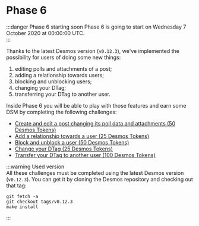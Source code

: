 # Phase 6
:::danger Phase 6 starting soon
Phase 6 is going to start on Wednesday 7 October 2020 at 00:00:00 UTC.  
:::

Thanks to the latest Desmos version (`v0.12.3`), we've implemented the possibility for users of doing some new things: 

1. editing polls and attachments of a post;
2. adding a relationship towards users; 
3. blocking and unblocking users;
4. changing your DTag;
5. transferring your DTag to another user. 

Inside Phase 6 you will be able to play with those features and earn some DSM by completing the following challenges:

- [Create and edit a post changing its poll data and attachments (50 Desmos Tokens)](edit-post.md)
- [Add a relationship towards a user (25 Desmos Tokens)](create-relationship.md)
- [Block and unblock a user (50 Desmos Tokens)](block-unblock.md)
- [Change your DTag (25 Desmos Tokens)](change-dtag.md)
- [Transfer your DTag to another user (100 Desmos Tokens)](transfer-dtag.md)

:::warning Used version  
All these challenges must be completed using the latest Desmos version (`v0.12.3`). You can get it by cloning the Desmos repository and checking out that tag: 

```shell
git fetch -a 
git checkout tags/v0.12.3
make install
```

:::
